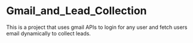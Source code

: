 # Gmail_and_Lead_Collection
This is a project that uses gmail APIs to login for any user and fetch users email dynamically to collect leads.
